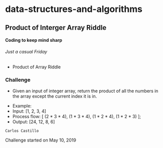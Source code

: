 # data-structures-and-algorithms

## Product of Interger Array Riddle

#### Coding to keep mind sharp
###### Just a casual Friday
* Product of Array Riddle 

### Challenge
* Given an input of integer array, return the product of all the numbers in the array except the current index it is in.

- Example:
- Input: [1, 2, 3, 4]
- Process flow: [ (2 * 3 * 4), (1 * 3 * 4), (1 * 2 * 4), (1 * 2 * 3) ];
- Output: [24, 12, 8, 6]

```
Carlos Castillo
```
Challenge started on May 10, 2019